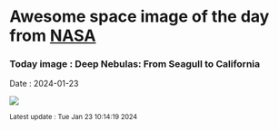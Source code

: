
# Awesome space image of the day from [NASA](https://api.nasa.gov/)

### Today image : Deep Nebulas: From Seagull to California
Date : 2024-01-23

![](https://apod.nasa.gov/apod/image/2401/SeagullToCalifornia_Symon_960.jpg)

<small>Latest update : Tue Jan 23 10:14:19 2024</small>
        